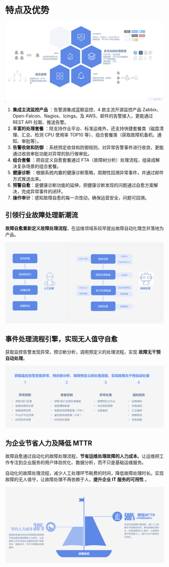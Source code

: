 # 特点及优势

![core-function](../assets/core-function.png)

1. **集成主流监控产品** ：告警源集成蓝鲸监控、4 款主流开源监控产品 Zabbix、Open-Falcon、Nagios、Icinga，及 AWS、邮件的告警接入，更能通过 REST API 拉取、推送告警。
2. **丰富的处理套餐** ：除支持作业平台、标准运维外，还支持快捷套餐类（磁盘清理、汇总、检测 CPU 使用率 TOP10 等）、组合套餐类（获取故障机备机、通知、审批等）。
3. **告警收敛和防御** ：系统预定收敛和防御规则，对异常告警事件进行收敛，更能通过收敛审批功能对异常的执行做审批。
4. **组合套餐** ：把自定义自愈套餐通过 FTA（故障树分析）处理流程，组装成解决复杂场景的组合套餐。
5. **健康诊断** ：根据系统内置的健康诊断策略，周期性回溯异常事件，并通过邮件方式推送出来。
6. **预警自愈**：是健康诊断功能的延伸，把健康诊断发现的问题通过自愈方案解决，完成异常事件的闭环。
7. **操作审计**：感知故障自愈的每一次改动，确保运营安全，问题可回溯。

## 引领行业故障处理新潮流

**故障自愈重新定义故障处理流程**，在运维领域系较早提出故障自动化理念并落地为产品。

![lead-trend](../assets/lead-trend.png)

## 事件处理流程引擎，实现无人值守自愈

获取监控告警发现异常，预诊断分析，调用预定义的处理流程，实现 **故障无干预自动处理**。

![enginee](../assets/enginee.png)

## 为企业节省人力及降低 MTTR

故障自愈通过自动化的故障处理流程，**节省运维处理故障的人力成本**。让运维把工作专注到企业服务的用户体验优化、数据分析，而不只是基础运维服务。

自动化的故障处理流程，减少人工处理环节耗费的时间，降低故障处理时长。实现故障的无人值守，让故障处理不再依赖于人，**提升企业 IT 服务的可用性** 。

![reduce_mtt](../assets/reduce_mttr.png)
